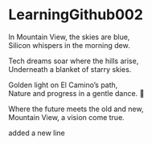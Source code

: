 # LearningGithub002


In Mountain View, the skies are blue,  
Silicon whispers in the morning dew.  

Tech dreams soar where the hills arise,  
Underneath a blanket of starry skies.  

Golden light on El Camino’s path,  
Nature and progress in a gentle dance. 🌄  

Where the future meets the old and new,  
Mountain View, a vision come true.




added a new line

